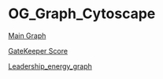 # OG_Graph_Cytoscape

[Main Graph](https://physicalpixel.github.io/OG_Graph_Cytoscape/index1.html)

[GateKeeper Score](https://physicalpixel.github.io/OG_Graph_Cytoscape/index_gate.html)

[Leadership_energy_graph](https://physicalpixel.github.io/OG_Graph_Cytoscape/index_Leadership.html)

